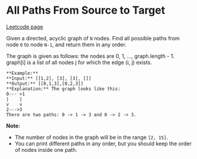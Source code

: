 # All Paths From Source to Target
[Leetcode page](https://leetcode.com/problems/all-paths-from-source-to-target/description)

Given a directed, acyclic graph of `N` nodes.  Find all possible paths from
node `0` to node `N-1`, and return them in any order.

The graph is given as follows:  the nodes are 0, 1, ..., graph.length - 1.
graph[i] is a list of all nodes j for which the edge (i, j) exists.

    
    
    **Example:**
    **Input:** [[1,2], [3], [3], []] 
    **Output:** [[0,1,3],[0,2,3]] 
    **Explanation:** The graph looks like this:
    0--- >1
    |    |
    v    v
    2--->3
    There are two paths: 0 -> 1 -> 3 and 0 -> 2 -> 3.
    

**Note:**

  * The number of nodes in the graph will be in the range `[2, 15]`.
  * You can print different paths in any order, but you should keep the order of nodes inside one path.


